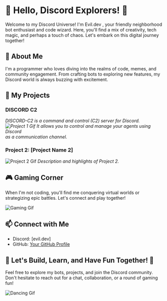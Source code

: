 # 👋 Hello, Discord Explorers! 👋

Welcome to my Discord Universe! I'm Evil.dev , your friendly neighborhood bot enthusiast and code wizard. Here, you'll find a mix of creativity, tech magic, and perhaps a touch of chaos. Let's embark on this digital journey together!

## 🌌 About Me

I'm a programmer  who loves diving into the realms of code, memes, and community engagement. From crafting bots to exploring new features, my Discord world is always buzzing with excitement.


## 🚀 My Projects

### DISCORD C2

  _DISCORD-C2 is a command and control (C2) server for Discord.         ![Project 1 Gif](https://media.tenor.com/K3BzWYqqR1oAAAAM/discord-pfp-discord-gif.gif)
  It allows you to control and manage your agents using Discord  
  as a communication channel._

### Project 2: [Project Name 2]
![Project 2 Gif](link_to_project_2_gif.gif)
_Description and highlights of Project 2._

## 🎮 Gaming Corner

When I'm not coding, you'll find me conquering virtual worlds or strategizing epic battles. Let's connect and play together!

![Gaming Gif](link_to_gaming_gif.gif)

## 📫 Connect with Me

- Discord: [evil.dev]
- GitHub: [Your GitHub Profile](https://github.com/your-username)

## 🌟 Let's Build, Learn, and Have Fun Together! 🌟

Feel free to explore my bots, projects, and join the Discord community. Don't hesitate to reach out for a chat, collaboration, or a round of gaming fun!

![Dancing Gif](link_to_dancing_gif.gif)

